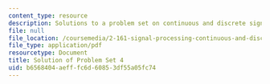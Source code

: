 ```yaml
---
content_type: resource
description: Solutions to a problem set on continuous and discrete signal processing.
file: null
file_location: /coursemedia/2-161-signal-processing-continuous-and-discrete-fall-2008/b6568404aefffc6d60853df55a05fc74_ps4soln.pdf
file_type: application/pdf
resourcetype: Document
title: Solution of Problem Set 4
uid: b6568404-aeff-fc6d-6085-3df55a05fc74
---
```

